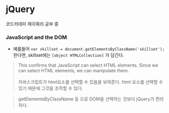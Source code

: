 # jQuery
코드카데미 제이쿼리 공부 중 

### JavaScript and the DOM

- 예를들어 `var skillset = document.getElementsByClassName('skillset');` 한다면, skillset에는 `[object HTMLCollection]` 가 담긴다. 

> This confirms that JavaScript can select HTML elements. Since we can select HTML elements, we can manipulate them.<br><br>
자바스크립트가 html요소를 선택할 수 있음을 보여준다. html 요소를 선택할 수 있기 때문에 그것을 조작할 수 있다. 

> getElementsByClassName 등 으로 DOM을 선택하는 것보다 jQuery가 편리하다.